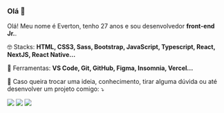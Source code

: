 ### Olá 👋
<!-- <img src="https://live.staticflickr.com/65535/51089788944_bb9a65dc6f.jpg" min-width="330px" max-width="330px" width="330px" height="300px" align="right" alt="vx">  -->

<p align="left"> 
  Olá! Meu nome é Everton, tenho 27 anos e sou desenvolvedor <strong>front-end Jr.</strong>.<br>
</p>

<p align="left">
  🤓 Stacks: <strong>HTML, CSS3, Sass, Bootstrap, JavaScript, Typescript, React, NextJS, React Native...</strong>
</p>

<p align="left">
  💼 Ferramentas: <strong>VS Code, Git, GitHub, Figma, Insomnia, Vercel...</strong>
</p>

<p align="left">
  💌 Caso queira trocar uma ideia, conhecimento, tirar alguma dúvida ou até desenvolver um projeto comigo: ⤵️
</p>

<p align="left">
  <a href="mailto:evertonfxavier@gmail.com" alt="Gmail" target="_blank">
  <img src="https://img.shields.io/badge/-Gmail-FF0000?style=flat-square&labelColor=FF0000&logo=gmail&logoColor=white&link=LINK-DO-SEU-EMAIL" /></a>
  
  <a href="https://www.linkedin.com/in/everton-xavier-a18b2b1aa/" alt="Linkedin" target="_blank">
  <img src="https://img.shields.io/badge/-Linkedin-0e76a8?style=flat-square&logo=Linkedin&logoColor=white&link=LINK-DO-SEU-LINKEDIN" /></a>

  <a href="https://api.whatsapp.com/send?phone=5581997736987" alt="WhatsApp" target="_blank">
  <img src="https://img.shields.io/badge/-WhatsApp-25d366?style=flat-square&labelColor=25d366&logo=whatsapp&logoColor=white&link=API-DO-SEU-WHATSAPP"/></a>
</p>  
